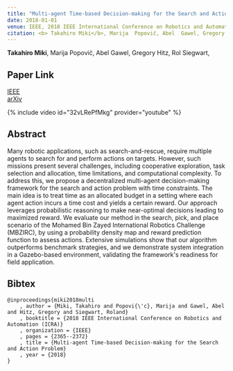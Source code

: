 ```yaml
---
title: "Multi-agent Time-based Decision-making for the Search and Action Problem"
date: 2018-01-01
venue: IEEE, 2018 IEEE International Conference on Robotics and Automation (ICRA)
citation: <b> Takahiro Miki</b>, Marija  Popovic̈, Abel  Gawel, Gregory  Hitz, Rol Siegwart,<b></b>
---
```

<b> Takahiro Miki</b>, Marija  Popovic̈, Abel  Gawel, Gregory  Hitz, Rol Siegwart,<b></b>

## Paper Link
[IEEE](https://ieeexplore.ieee.org/document/8460996)  
[arXiv](https://arxiv.org/abs/1802.10147)  


{% include video id="32vLRePfMkg" provider="youtube" %}

## Abstract
Many robotic applications, such as search-and-rescue, require multiple agents to search for and perform actions on targets. However, such missions present several challenges, including cooperative exploration, task selection and allocation, time limitations, and computational complexity. To address this, we propose a decentralized multi-agent decision-making framework for the search and action problem with time constraints. The main idea is to treat time as an allocated budget in a setting where each agent action incurs a time cost and yields a certain reward. Our approach leverages probabilistic reasoning to make near-optimal decisions leading to maximized reward. We evaluate our method in the search, pick, and place scenario of the Mohamed Bin Zayed International Robotics Challenge (MBZIRC), by using a probability density map and reward prediction function to assess actions. Extensive simulations show that our algorithm outperforms benchmark strategies, and we demonstrate system integration in a Gazebo-based environment, validating the framework's readiness for field application.


## Bibtex
```
@inproceedings{miki2018multi
    , author = {Miki, Takahiro and Popovi{\'c}, Marija and Gawel, Abel and Hitz, Gregory and Siegwart, Roland}
    , booktitle = {2018 IEEE International Conference on Robotics and Automation (ICRA)}
    , organization = {IEEE}
    , pages = {2365--2372}
    , title = {Multi-agent Time-based Decision-making for the Search and Action Problem}
    , year = {2018}
}


```
